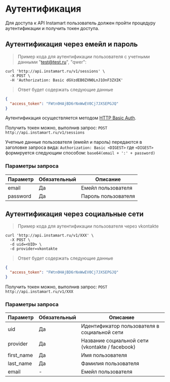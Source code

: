# Аутентификация

Для доступа к API Instamart пользователь должен пройти процедуру аутентификации и получить токен доступа.

## Аутентификация через емейл и пароль

> Пример кода для аутентификации пользователя с учетными данными "test@test.ru", "qwer":

```shell
curl 'http://api.instamart.ru/v1/sessions' \
  -X POST \
  -H 'Authorization: Basic dGVzdEB0ZXN0LnJ1OnF3ZXIK'
```
> Ответ будет содержать следующие данные

```json
{
  "access_token": "FWtn0HAjBD6rNxWwEV0Cj7JXSEPGJQ"
}
```

Аутентификация осуществляется методом [HTTP Basic Auth](https://en.wikipedia.org/wiki/Basic_access_authentication).

Получить токен можно, выполнив запрос:
`POST http://api.instamart.ru/v1/sessions`

Учетные данные пользователя (емейл и пароль) передаются в заголовке запроса вида:
`Authorization: Basic <DIGEST>`
где `<DIGEST>` формируется следующим способом: `base64(email + ':' + password)`

### Параметры запроса

Параметр | Обязательный | Описание
--------- | ------- | -----------
email | Да | Емейл пользователя
password | Да | Пароль пользователя

## Аутентификация через социальные сети

> Пример кода для аутентификации пользователя через vkontakte 

```shell
curl 'http://api.instamart.ru/v1/XXX' \
  -X POST \
  -d uid=<UID> \
  -d provider=vkontakte
```
> Ответ будет содержать следующие данные

```json
{
  "access_token": "FWtn0HAjBD6rNxWwEV0Cj7JXSEPGJQ"
}
```

Получить токен можно, выполнив запрос:
`POST http://api.instamart.ru/v1/XXX`

### Параметры запроса

Параметр | Обязательный | Описание
--------- | ------- | -----------
uid | Да | Идентификатор пользователя в социальной сети
provider | Да | Название социальной сети (vkontakte / facebook)
first_name | Да | Имя пользователя
last_name | Да | Фамилия пользователя
email | - | Емейл пользователя
